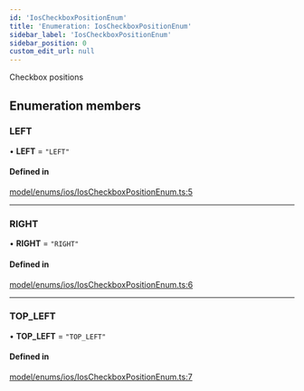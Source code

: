 ```yaml
---
id: 'IosCheckboxPositionEnum'
title: 'Enumeration: IosCheckboxPositionEnum'
sidebar_label: 'IosCheckboxPositionEnum'
sidebar_position: 0
custom_edit_url: null
---
```


Checkbox positions

## Enumeration members

### LEFT

• **LEFT** = `"LEFT"`

#### Defined in

[model/enums/ios/IosCheckboxPositionEnum.ts:5](https://github.com/tokenstreet-tech/react-native-idnow-videoident/blob/3ccd201/src/model/enums/ios/IosCheckboxPositionEnum.ts#L5)

---

### RIGHT

• **RIGHT** = `"RIGHT"`

#### Defined in

[model/enums/ios/IosCheckboxPositionEnum.ts:6](https://github.com/tokenstreet-tech/react-native-idnow-videoident/blob/3ccd201/src/model/enums/ios/IosCheckboxPositionEnum.ts#L6)

---

### TOP_LEFT

• **TOP_LEFT** = `"TOP_LEFT"`

#### Defined in

[model/enums/ios/IosCheckboxPositionEnum.ts:7](https://github.com/tokenstreet-tech/react-native-idnow-videoident/blob/3ccd201/src/model/enums/ios/IosCheckboxPositionEnum.ts#L7)
